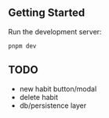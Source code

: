 ## Getting Started

Run the development server:

```
pnpm dev
```

## TODO

- new habit button/modal
- delete habit
- db/persistence layer

